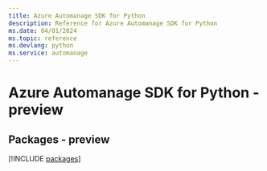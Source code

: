 ```yaml
---
title: Azure Automanage SDK for Python
description: Reference for Azure Automanage SDK for Python
ms.date: 04/01/2024
ms.topic: reference
ms.devlang: python
ms.service: automanage
---
```

# Azure Automanage SDK for Python - preview
## Packages - preview
[!INCLUDE [packages](automanage-index.md)]